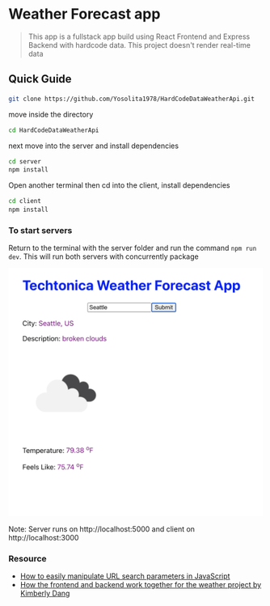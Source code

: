 # Weather Forecast app

> This app is a fullstack app build using React Frontend and Express Backend with hardcode data. This project doesn't render real-time data

## Quick Guide

```bash
git clone https://github.com/Yosolita1978/HardCodeDataWeatherApi.git
```

move inside the directory

```bash
cd HardCodeDataWeatherApi
```

next move into the server and install dependencies

```bash
cd server
npm install
```

Open another terminal then cd into the client, install dependencies

```bash
cd client
npm install
```
### To start servers
Return to the terminal with the server folder and run the command `npm run dev`. This will run both servers with concurrently package

![screenshot](https://github.com/Yosolita1978/screenshoots/blob/main/2023/H1/Screen%20Shot%202023-02-25%20at%202.59.28%20PM.png?raw=true)

Note:
Server runs on http://localhost:5000 and client on http://localhost:3000

### Resource
- [How to easily manipulate URL search parameters in JavaScript](https://felixgerschau.com/js-manipulate-url-search-params/)
- [How the frontend and backend work together for the weather project by Kimberly Dang](https://youtu.be/pCSHm0GrcSQ)

